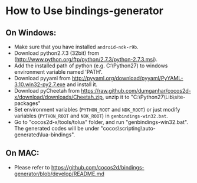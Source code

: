 How to Use bindings-generator
==================

On Windows:
------------

* Make sure that you have installed `android-ndk-r9b`.
* Download python2.7.3 (32bit) from (http://www.python.org/ftp/python/2.7.3/python-2.7.3.msi).
* Add the installed path of python (e.g. C:\Python27) to windows environment variable named 'PATH'.
* Download pyyaml from http://pyyaml.org/download/pyyaml/PyYAML-3.10.win32-py2.7.exe and install it.
* Download pyCheetah from https://raw.github.com/dumganhar/cocos2d-x/download/downloads/Cheetah.zip, unzip it to "C:\Python27\Lib\site-packages"
* Set environment variables (`PYTHON_ROOT` and `NDK_ROOT`) or just modify variables (`PYTHON_ROOT` and `NDK_ROOT`) in `genbindings-win32.bat`.
* Go to "cocos2d-x/tools/tolua" folder, and run "genbindings-win32.bat". The generated codes will be under "cocos\scripting\auto-generated\lua-bindings".

On MAC:
----------

* Please refer to https://github.com/cocos2d/bindings-generator/blob/develop/README.md


